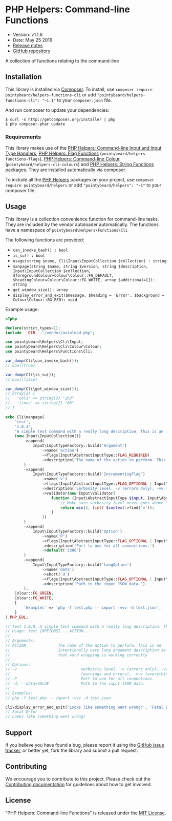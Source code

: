 # PHP Helpers: Command-line Functions

-   Version: v1.1.6
-   Date: May 25 2019
-   [Release notes](https://github.com/pointybeard/helpers-functions-cli/blob/master/CHANGELOG.md)
-   [GitHub repository](https://github.com/pointybeard/helpers-functions-cli)

A collection of functions relating to the command-line

## Installation

This library is installed via [Composer](http://getcomposer.org/). To install, use `composer require pointybeard/helpers-functions-cli` or add `"pointybeard/helpers-functions-cli": "~1.1"` to your `composer.json` file.

And run composer to update your dependencies:

    $ curl -s http://getcomposer.org/installer | php
    $ php composer.phar update

### Requirements

This library makes use of the [PHP Helpers: Command-line Input and Input Type Handlers](https://github.com/pointybeard/helpers-cli-input), [PHP Helpers: Flag Functions](https://github.com/pointybeard/helpers-functions-flags) (`pointybeard/helpers-functions-flags`), [PHP Helpers: Command-line Colour](https://github.com/pointybeard/helpers-cli-colours) (`pointybeard/helpers-cli-colours`) and [PHP Helpers: String Functions](https://github.com/pointybeard/helpers-functions-strings) packages. They are installed automatically via composer.

To include all the [PHP Helpers](https://github.com/pointybeard/helpers) packages on your project, use `composer require pointybeard/helpers` or add `"pointybeard/helpers": "~1"` to your composer file.

## Usage

This library is a collection convenience function for command-line tasks. They are included by the vendor autoloader automatically. The functions have a namespace of `pointybeard\Helpers\Functions\Cli`

The following functions are provided:

-   `can_invoke_bash() : bool`
-   `is_su() : bool`
-   `usage(string $name, Cli\Input\InputCollection $collection) : string`
-   `manpage(string $name, string $version, string $description, Input\InputCollection $collection, $foregroundColour=Colour\Colour::FG_DEFAULT, $headingColour=Colour\Colour::FG_WHITE, array $additional=[]): string`
-   `get_window_size(): array`
-   `display_error_and_exit($message, $heading = 'Error', $background = Colour\Colour::BG_RED): void`

Example usage:

```php
<?php

declare(strict_types=1);
include __DIR__.'/vendor/autoload.php';

use pointybeard\Helpers\Cli\Input;
use pointybeard\Helpers\Cli\Colour\Colour;
use pointybeard\Helpers\Functions\Cli;

var_dump(Cli\can_invoke_bash());
// bool(true)

var_dump(Cli\is_su());
// bool(false)

var_dump(Cli\get_window_size());
// array(2) {
//   'cols' => string(3) "103"
//   'lines' => string(2) "68"
// }

echo Cli\manpage(
    'test',
    '1.0.1',
    'A simple test command with a really long description. This is an intentionally very long argument description so we can check that word wrapping is working correctly. It should wrap to the window',
    (new Input\InputCollection())
        ->append(
            Input\InputTypeFactory::build('Argument')
                ->name('action')
                ->flags(Input\AbstractInputType::FLAG_REQUIRED)
                ->description('The name of the action to perform. This is an intentionally very long argument description so we can check that word wrapping is working correctly')
        )
        ->append(
            Input\InputTypeFactory::build('IncrementingFlag')
                ->name('v')
                ->flags(Input\AbstractInputType::FLAG_OPTIONAL | Input\AbstractInputType::FLAG_TYPE_INCREMENTING)
                ->description('verbosity level. -v (errors only), -vv (warnings and errors), -vvv (everything).')
                ->validator(new Input\Validator(
                    function (Input\AbstractInputType $input, Input\AbstractInputHandler $context) {
                        // Make sure verbosity level never goes above 3
                        return min(3, (int) $context->find('v'));
                    }
                ))
        )
        ->append(
            Input\InputTypeFactory::build('Option')
                ->name('P')
                ->flags(Input\AbstractInputType::FLAG_OPTIONAL | Input\AbstractInputType::FLAG_VALUE_OPTIONAL)
                ->description('Port to use for all connections.')
                ->default('3306')
        )
        ->append(
            Input\InputTypeFactory::build('LongOption')
                ->name('data')
                ->short('d')
                ->flags(Input\AbstractInputType::FLAG_OPTIONAL | Input\AbstractInputType::FLAG_VALUE_REQUIRED)
                ->description('Path to the input JSON data.')
        ),
    Colour::FG_GREEN,
    Colour::FG_WHITE,
    [
        'Examples' => 'php -f test.php -- import -vvv -d test.json',
    ]
).PHP_EOL;

// test 1.0.0, A simple test command with a really long description. This is an intentionally very long argument description so we can check that word wrapping is working correctly. It should wrap to the window
// Usage: test [OPTIONS]... ACTION...
//
// Arguments:
// ACTION              The name of the action to perform. This is an
//                     intentionally very long argument description so we can check
//                     that word wrapping is working correctly
//
// Options:
// -v                            verbosity level. -v (errors only), -vv
//                               (warnings and errors), -vvv (everything).
// -P                            Port to use for all connections.
// -d, --data=VALUE              Path to the input JSON data.
//
// Examples:
// php -f test.php -- import -vvv -d test.json

Cli\display_error_and_exit('Looks like something went wrong!', 'Fatal Error');
// Fatal Error
// Looks like something went wrong!

```

## Support

If you believe you have found a bug, please report it using the [GitHub issue tracker](https://github.com/pointybeard/helpers-functions-cli/issues),
or better yet, fork the library and submit a pull request.

## Contributing

We encourage you to contribute to this project. Please check out the [Contributing documentation](https://github.com/pointybeard/helpers-functions-cli/blob/master/CONTRIBUTING.md) for guidelines about how to get involved.

## License

"PHP Helpers: Command-line Functions" is released under the [MIT License](http://www.opensource.org/licenses/MIT).
